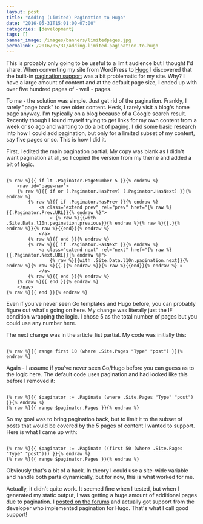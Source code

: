 ```yaml
---
layout: post
title: "Adding (Limited) Pagination to Hugo"
date: "2016-05-31T15:01:00-07:00"
categories: [development]
tags: []
banner_image: /images/banners/limitedpages.jpg
permalink: /2016/05/31/adding-limited-pagination-to-hugo
---
```


This is probably only going to be useful to a limit audience but I thought I'd share. When converting my site from WordPress to [Hugo](http://gohugo.io/) I discovered that the built-in [pagination support](http://gohugo.io/extras/pagination/) was a bit problematic for my site. Why? I have a large amount of content and at the default page size, I ended up with over five hundred pages of - well - pages. 

<!--more-->

To me - the solution was simple. Just get rid of the pagination. Frankly, I rarely "page back" to see older content. Heck, I rarely visit a blog's home page anyway. I'm typically on a blog because of a Google search result. Recently though I found myself trying to get links for my own content from a week or so ago and wanting to do a bit of paging. I did some basic research into how I could add pagination, but only for a limited subset of my content, say five pages or so. This is how I did it.

First, I edited the main pagination partial. My copy was blank as I didn't want pagination at all, so I copied the version from my theme and added a bit of logic. 

<pre><code class="language-javascript">
{% raw %}{{ if lt .Paginator.PageNumber 5 }}{% endraw %}
	&lt;nav id=&quot;page-nav&quot;&gt;
	{% raw %}{{ if or (.Paginator.HasPrev) (.Paginator.HasNext) }}{% endraw %}
		{% raw %}{{ if .Paginator.HasPrev }}{% endraw %}
			&lt;a class=&quot;extend prev&quot; rel=&quot;prev&quot; href=&quot;{% raw %}{{.Paginator.Prev.URL}}{% endraw %}&quot;&gt;
				&#x00ab; {% raw %}{{with .Site.Data.l10n.pagination.previous}}{% endraw %}{% raw %}{{.}{% endraw %}}{% raw %}{{end}}{% endraw %}
			&lt;/a&gt;
		{% raw %}{{ end }}{% endraw %}
		{% raw %}{{ if .Paginator.HasNext }}{% endraw %}
			&lt;a class=&quot;extend next&quot; rel=&quot;next&quot; href=&quot;{% raw %}{{.Paginator.Next.URL}}{% endraw %}&quot;&gt;
				{% raw %}{{with .Site.Data.l10n.pagination.next}}{% endraw %}{% raw %}{{.}{% endraw %}}{% raw %}{{end}}{% endraw %} &#x00bb;
			&lt;/a&gt;
		{% raw %}{{ end }}{% endraw %}
	{% raw %}{{ end }}{% endraw %}
	&lt;/nav&gt;
{% raw %}{{ end }}{% endraw %}
</code></pre> 

Even if you've never seen Go templates and Hugo before, you can probably figure out what's going on here. My change was literally just the IF condition wrapping the logic. I chose 5 as the total number of pages but you could use any number here. 

The next change was in the article_list partial. My code was initially this:

<pre><code class="language-javascript">
{% raw %}{{ range first 10 (where .Site.Pages "Type" "post") }}{% endraw %}
</code></pre>

Again - I assume if you've never seen Go/Hugo before you can guess as to the logic here. The default code uses pagination and had looked like this before I removed it:

<pre><code class="language-javascript">
{% raw %}{{ $paginator := .Paginate (where .Site.Pages "Type" "post") }}{% endraw %}
{% raw %}{{ range $paginator.Pages }}{% endraw %}
</code></pre>

So my goal was to bring pagination back, but to limit it to the subset of posts that would be covered by the 5 pages of content I wanted to support. Here is what I came up with:

<pre><code class="language-javascript">
{% raw %}{{ $paginator := .Paginate ((first 50 (where .Site.Pages "Type" "post"))) }}{% endraw %}
{% raw %}{{ range $paginator.Pages }}{% endraw %}
</code></pre>

Obviously that's a bit of a hack. In theory I could use a site-wide variable and handle both parts dynamically, but for now, this is what worked for me. 

Actually, it didn't quite work. It seemed fine when I tested, but when I generated my static output, I was getting a huge amount of additional pages due to pagination. I [posted on the forums](https://discuss.gohugo.io/t/restrict-pagination-to-x-pages/3437/2) and actually got support from the developer who implemented pagination for Hugo. That's what I call good support!